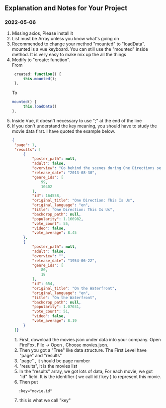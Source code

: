 ## Explanation and Notes for Your Project
### 2022-05-06
1. Missing axios, Please install it
2. List must be Array unless you know what's going on
3. Recommended to change your method "mounted" to "loadData". mounted is a vue keyboard. You can still use the "mounted" inside method. It is very easy to make mix up the all the things
4. Modify to "create: function".  
   From
   ```javascript
    created: function() {
        this.mounted();
    },
   ```  
   To
   ```javascript
   mounted() {
        this.loadData()
   },
   ```
5. Inside Vue, it doesn't necessary to use ";" at the end of the line
6. If you don't understand the key meaning, you should have to study the movie data first. I have quoted the example below.  
   ```json
   {
    "page": 1,
    "results": [
        {
            "poster_path": null,
            "adult": false,
            "overview": "Go behind the scenes during One Directions sell out \"Take Me Home\" tour and experience life on the road.",
            "release_date": "2013-08-30",
            "genre_ids": [
                99,
                10402
            ],
            "id": 164558,
            "original_title": "One Direction: This Is Us",
            "original_language": "en",
            "title": "One Direction: This Is Us",
            "backdrop_path": null,
            "popularity": 1.166982,
            "vote_count": 55,
            "video": false,
            "vote_average": 8.45
        },
        {
            "poster_path": null,
            "adult": false,
            "overview": "",
            "release_date": "1954-06-22",
            "genre_ids": [
                80,
                18
            ],
            "id": 654,
            "original_title": "On the Waterfront",
            "original_language": "en",
            "title": "On the Waterfront",
            "backdrop_path": null,
            "popularity": 1.07031,
            "vote_count": 51,
            "video": false,
            "vote_average": 8.19
        }
    ]}
   ```
   1. First, download the movies.json under data into your company. Open FireFox, File -> Open , Choose movies.json.  
   2. Then you got a "Tree" like data structure. The First Level have "page" and "results"
   3. "page" , it should be page number
   4. "results", it is the movies list
   5. In the "results" array, we got lots of data, For each movie, we got "id" field. It is the identifier ( we call id / key ) to represent this movie.
   6. Then put
   ```
      :key="movie.id" 
   ```
   7. this is what we call "key"